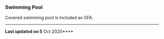 ### Swimming Pool

Covered swimming pool is included as GFA.

------------------------------------------------------------------------

**Last updated on 5** Oct 2020****
